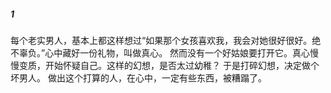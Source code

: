 ##### 1

每个老实男人，基本上都这样想过“如果那个女孩喜欢我，我会对她很好很好。绝不辜负。”心中藏好一份礼物，叫做真心。
然而没有一个好姑娘要打开它。真心慢慢变质，开始怀疑自己。这样的幻想，是否太过幼稚？
于是打碎幻想，决定做个坏男人。
做出这个打算的人，在心中，一定有些东西，被糟蹋了。